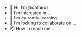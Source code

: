- 👋 Hi, I’m @dafairuz
- 👀 I’m interested in ...
- 🌱 I’m currently learning ...
- 💞️ I’m looking to collaborate on ...
- 📫 How to reach me ...

<!---
dafairuz/dafairuz is a ✨ special ✨ repository because its `README.md` (this file) appears on your GitHub profile.
You can click the Preview link to take a look at your changes.
--->
